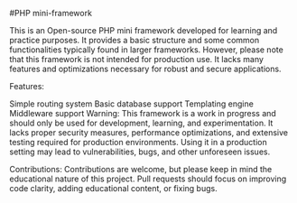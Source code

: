 #PHP mini-framework

This is an Open-source PHP mini framework developed for learning and practice purposes. It provides a basic structure and some common functionalities typically found in larger frameworks. However, please note that this framework is not intended for production use. It lacks many features and optimizations necessary for robust and secure applications.

Features:

Simple routing system
Basic database support
Templating engine
Middleware support
Warning: This framework is a work in progress and should only be used for development, learning, and experimentation. It lacks proper security measures, performance optimizations, and extensive testing required for production environments. Using it in a production setting may lead to vulnerabilities, bugs, and other unforeseen issues.

Contributions: Contributions are welcome, but please keep in mind the educational nature of this project. Pull requests should focus on improving code clarity, adding educational content, or fixing bugs.
